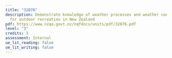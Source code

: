 ```yaml
---
title: "32876"
description: Demonstrate knowledge of weather processes and weather conditions
  for outdoor recreation in New Zealand
pdf: https://www.nzqa.govt.nz/nqfdocs/units/pdf/32876.pdf
level: "3"
credits: 3
assessment: Internal
ue_lit_reading: false
ue_lit_writing: false
---
```

